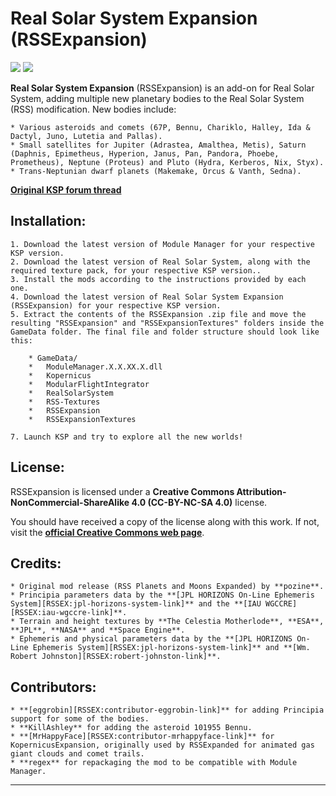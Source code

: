 # Real Solar System Expansion (RSSExpansion)

![][RSSEX:shield-version]
![][RSSEX:shield-license]

**Real Solar System Expansion** (RSSExpansion) is an add-on for Real Solar System, adding multiple new planetary bodies to the Real Solar System (RSS) modification. New bodies include:

    * Various asteroids and comets (67P, Bennu, Chariklo, Halley, Ida & Dactyl, Juno, Lutetia and Pallas).
    * Small satellites for Jupiter (Adrastea, Amalthea, Metis), Saturn (Daphnis, Epimetheus, Hyperion, Janus, Pan, Pandora, Phoebe, Prometheus), Neptune (Proteus) and Pluto (Hydra, Kerberos, Nix, Styx).
    * Trans-Neptunian dwarf planets (Makemake, Orcus & Vanth, Sedna).

**[Original KSP forum thread][RSSEX:original-forum-link]**

## Installation:

    1. Download the latest version of Module Manager for your respective KSP version.
    2. Download the latest version of Real Solar System, along with the required texture pack, for your respective KSP version..
    3. Install the mods according to the instructions provided by each one.
    4. Download the latest version of Real Solar System Expansion (RSSExpansion) for your respective KSP version.
    5. Extract the contents of the RSSExpansion .zip file and move the resulting "RSSExpansion" and "RSSExpansionTextures" folders inside the GameData folder. The final file and folder structure should look like this:

        * GameData/
        *   ModuleManager.X.X.XX.X.dll
        *   Kopernicus
        *   ModularFlightIntegrator
        *   RealSolarSystem
        *   RSS-Textures
        *   RSSExpansion
        *   RSSExpansionTextures

    7. Launch KSP and try to explore all the new worlds!

## License:

RSSExpansion is licensed under a **Creative Commons Attribution-NonCommercial-ShareAlike 4.0 (CC-BY-NC-SA 4.0)** license.

You should have received a copy of the license along with this work. If not, visit the **[official Creative Commons web page][RSSEX:cc-license-link]**.

## Credits:

    * Original mod release (RSS Planets and Moons Expanded) by **pozine**.
    * Principia parameters data by the **[JPL HORIZONS On-Line Ephemeris System][RSSEX:jpl-horizons-system-link]** and the **[IAU WGCCRE][RSSEX:iau-wgccre-link]**.
    * Terrain and height textures by **The Celestia Motherlode**, **ESA**, **JPL**, **NASA** and **Space Engine**.
    * Ephemeris and physical parameters data by the **[JPL HORIZONS On-Line Ephemeris System][RSSEX:jpl-horizons-system-link]** and **[Wm. Robert Johnston][RSSEX:robert-johnston-link]**.

## Contributors:

    * **[eggrobin][RSSEX:contributor-eggrobin-link]** for adding Principia support for some of the bodies.
    * **KillAshley** for adding the asteroid 101955 Bennu.
    * **[MrHappyFace][RSSEX:contributor-mrhappyface-link]** for KopernicusExpansion, originally used by RSSExpanded for animated gas giant clouds and comet trails.
    * **regex** for repackaging the mod to be compatible with Module Manager.

***

[RSSEX:cc-license-link]:              https://creativecommons.org/licenses/by-nc-sa/4.0
[RSSEX:contributor-mrhappyface-link]: https://forum.kerbalspaceprogram.com/index.php?showtopic=119211
[RSSEX:contributor-eggrobin-link]:    https://github.com/eggrobin
[RSSEX:iau-wgccre-link]:              https://astrogeology.usgs.gov/groups/IAU-WGCCRE
[RSSEX:jpl-horizons-system-link]:     https://ssd.jpl.nasa.gov/horizons.cgi
[RSSEX:original-forum-link]:          https://forum.kerbalspaceprogram.com/index.php?showtopic=116275
[RSSEX:robert-johnston-link]:         http://www.johnstonsarchive.net/astro/asteroidmoons.html
[RSSEX:shield-version]:               https://img.shields.io/badge/KSP%20Version-1.3.1.1891-red.svg
[RSSEX:shield-license]:               https://img.shields.io/badge/License-CC--BY--NC--SA%204.0-green.svg
